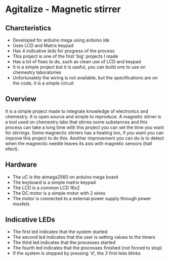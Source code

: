 # Agitalize - Magnetic stirrer

## Charcteristics
- Developed for arduino mega using arduino ide
- Uses LCD and Matrix keypad
- Has 4 indicative leds for progress of the process
- This project is one of the first 'big' projects I made
- Has a lot of fixes to do, such as clean use of LCD and keypad
- It is a simple project but it is useful, you can build one to use on chemestry laboratories
- Unfortunately the wiring is not available, but the specifications are on the code, it is a simple circuit

## Overview
It is a simple project made to integrate knowledge of electronics and chemestry.
It is open source and simple to reproduce.
A magnetic stirrer is a tool used on chemestry labs that stirres some substances and this process can take a long time
with this project you can set the time you want for stirrings.
Some magnectic stirrers has a heating too, if you want you can improve this project to do this.
Another improvement you can do is to detect when the magnectic needle leaves its axis with magnetic sensors (hall efect).

## Hardware
- The uC is the atmega2560 on arduino mega board
- The keyboard is a simple matrix keypad
- The LCD is a common LCD 16x2
- The DC motor is a simple motor with 2 wires
- The motor is connected to a external power supply through power mosfets

## Indicative LEDs
- The first led indicates that the system started
- The second led indicates that the user is setting values to the timers
- The third led indicates that the processes started
- The fourth led indicates that the processes finished (not forced to stop)
- If the system is stopped by pressing 'd', the 3 first leds blinks